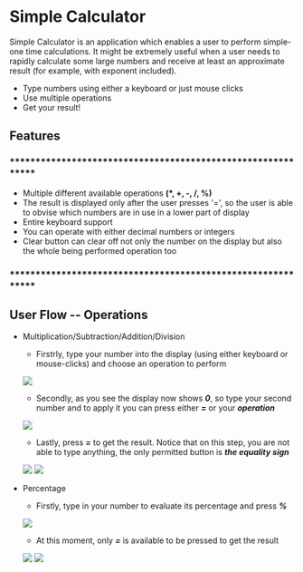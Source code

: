 # Simple Calculator

 
Simple Calculator is an application which enables a user to perform simple-one time calculations. It might be extremely useful when a user needs to rapidly calculate some large numbers and receive at least an approximate result (for example, with exponent included).

- Type numbers using either a keyboard or just mouse clicks
- Use multiple operations
- Get your result!

## Features

### ************************************************************
- Multiple different available operations __(*, +, -, /, %)__
- The result is displayed only after the user presses '=', so the user is able to obvise which numbers are in use in a lower part of display
- Entire keyboard support
- You can operate with either decimal numbers or integers
- Clear button can clear off not only the number on the display but also the whole being performed operation too

### ************************************************************
## User Flow -- Operations
- Multiplication/Subtraction/Addition/Division
    - Firstrly, type your number into the display (using either keyboard or mouse-clicks) and choose an operation to perform
    
    ![](https://i.ibb.co/Chx9sfR/multiplication-1.png)
    
    - Secondly, as you see the display now shows *__0__*, so type your second number and to apply it you can press either *__=__* or your *__operation__*
    
    ![](https://i.ibb.co/0XybZBN/Screenshot-2.png)
    
    - Lastly, press *__=__* to get the result. Notice that on this step, you are not able to type anything, the only permitted button is *__the equality sign__*
    
    ![](https://i.ibb.co/WB3yRT3/Screenshot-5.png)
    ![](https://i.ibb.co/DMXndL0/Screenshot-4.png)
- Percentage
  - Firstly, type in your number to evaluate its percentage and press *__%__*
  
   ![](https://i.ibb.co/xY52txJ/percentage.png)
   
  - At this moment, only *__=__* is available to be pressed to get the result
  
   ![](https://i.ibb.co/8DkDCCM/percentage-2.png)
   ![](https://i.ibb.co/bgjdjRK/percentage-3.png)
  
